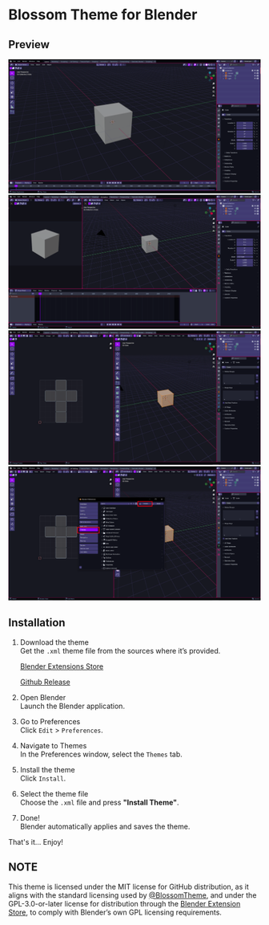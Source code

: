 # Blossom Theme for Blender

## Preview <!---Do not chang headers (Required for WebBuilder)-->
![](./screenshot01.png)
![](./screenshot02.png)
![](./screenshot03.png)
![](./screenshot04.png)

## Installation <!---Do not chang headers (Required for WebBuilder. Keep the content text-based to avoid WebBuilder conflicts)-->

1. Download the theme  
    Get the `.xml` theme file from the sources where it’s provided.
   
    [Blender Extensions Store](https://extensions.blender.org/themes/blossom-theme/)
   
    [Github Release](https://github.com/BlossomTheme/Blender/releases)

3. Open Blender  
    Launch the Blender application.

4. Go to Preferences  
    Click `Edit` > `Preferences`.

5. Navigate to Themes  
    In the Preferences window, select the `Themes` tab.

6. Install the theme  
    Click `Install`.

7. Select the theme file  
    Choose the `.xml` file and press **"Install Theme"**.

8. Done!  
    Blender automatically applies and saves the theme.

That's it... Enjoy!

## NOTE
This theme is licensed under the MIT license for GitHub distribution, as it aligns with the standard licensing used by [@BlossomTheme](https://github.com/BlossomTheme), and under the GPL-3.0-or-later license for distribution through the [Blender Extension Store](https://extensions.blender.org/themes/blossom-theme/), to comply with Blender’s own GPL licensing requirements.
